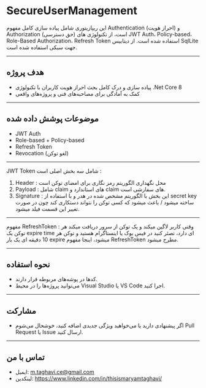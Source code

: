 # SecureUserManagement

این ریپازیتوری شامل پیاده سازی کامل مفهوم Authentication (احراز هویت) و Authorization (حق دسترسی) است، از تکنولوژی های JWT Auth، Policy-based، Role-Based Authorization، Refresh Token استفاده شده است.
از دیتابیس SqlLite جهت سبکی استفاده شده است.

---

## هدف پروژه

- پیاده سازی و درک کامل بحث احراز هویت کاربران با تکنولوژی .Net Core 8  
- کمک به آمادگی برای مصاحبه‌های فنی و پروژه‌های واقعی

---

## موضوعات پوشش داده شده
- JWT Auth 
- Role-based + Policy-based  
- Refresh Token
- Revocation (لغو توکن)

---

JWT Token شامل سه بخش اصلی است :
1) Header : محل نگهداری الگوریتم رمز نگاری برای امضای توکن است
2) Payload : شامل claim های استاندارد و claim های سفارشی است.
3) Signature : این بخش با الگوریتم مشخص شده در هدر و با استفاده از secret key ساخته میشود / باعث میشود که کسی توکن را نتواند دستکاری کند چون در صورت تغییر این قسمت فیلد میشود.

---
مفهوم RefreshToken :
وقتی کاربر لاگین میکند و یک توکن از سرور دریافت میکند هر توکن یک expire time ای دارد، تصئر کنید در فیس بوک یا اینستاگرام هستید و توکن هر 10 دقیقه ای یک بار expire میشود، اینجا مفهوم RefreshToken مطرح میشود.

---

## نحوه استفاده

- کدها در پوشه‌های مربوطه قرار دارند.  
- می‌توانید پروژه‌ها را در محیط Visual Studio یا VS Code اجرا کنید.

---

## مشارکت

- اگر پیشنهادی دارید یا می‌خواهید ویژگی جدیدی اضافه کنید، خوشحال می‌شوم Pull Request یا Issue ارسال کنید.

---

## تماس با من

- ایمیل: m.taghavi.ce@gmail.com 
- لینکدین: https://www.linkedin.com/in/thisismaryamtaghavi/
